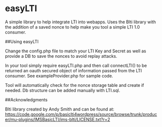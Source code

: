 # easyLTI


A simple library to help integrate LTI into webapps. Uses the Blti library with the addition of a saved nonce to help make you tool a simple LTI 1.0 consumer. 



##Using easyLTI

Change the config.php file to match your LTI Key and Secret as well as provide a DB to save the nonces to avoid replay attacks.

In your tool simply require easyLTI.php and then call connectLTI() to be returned an oauth secured object of information passed from the LTI consumer. See exampleProvider.php for sample code.

Tool will automatically check for the nonce storage table and create if needed. Db structure can be added manually with LTI.sql.



##Acknowledgments

Blti library created by Andy Smith and can be found at: https://code.google.com/p/basiclti4wordpress/source/browse/trunk/producer/mu-plugins/IMSBasicLTI/ims-blti/LICENSE.txt?r=2
